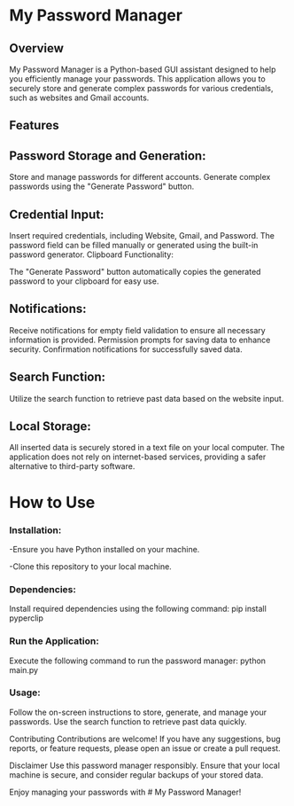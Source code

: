 # My Password Manager

## Overview
My Password Manager is a Python-based GUI assistant designed to help you efficiently manage your passwords. This application allows you to securely store and generate complex passwords for various credentials, such as websites and Gmail accounts.

## Features
<h2>Password Storage and Generation:</h2>

Store and manage passwords for different accounts.
Generate complex passwords using the "Generate Password" button.


<h2>Credential Input:</h2>

Insert required credentials, including Website, Gmail, and Password.
The password field can be filled manually or generated using the built-in password generator.
Clipboard Functionality:

The "Generate Password" button automatically copies the generated password to your clipboard for easy use.

<h2>Notifications:</h2>

Receive notifications for empty field validation to ensure all necessary information is provided.
Permission prompts for saving data to enhance security.
Confirmation notifications for successfully saved data.

<h2>Search Function:</h2>

Utilize the search function to retrieve past data based on the website input.

<h2>Local Storage:</h2>

All inserted data is securely stored in a text file on your local computer.
The application does not rely on internet-based services, providing a safer alternative to third-party software.


<h1> How to Use</h1>
<h3>Installation:</h3>

-Ensure you have Python installed on your machine.

-Clone this repository to your local machine.

<h3>Dependencies:</h3>

Install required dependencies using the following command:
pip install pyperclip

<h3>Run the Application:</h3>

Execute the following command to run the password manager:
python main.py

### Usage:

Follow the on-screen instructions to store, generate, and manage your passwords.
Use the search function to retrieve past data quickly.

Contributing
Contributions are welcome! If you have any suggestions, bug reports, or feature requests, please open an issue or create a pull request.


Disclaimer
Use this password manager responsibly. Ensure that your local machine is secure, and consider regular backups of your stored data.

Enjoy managing your passwords with # My Password Manager!
